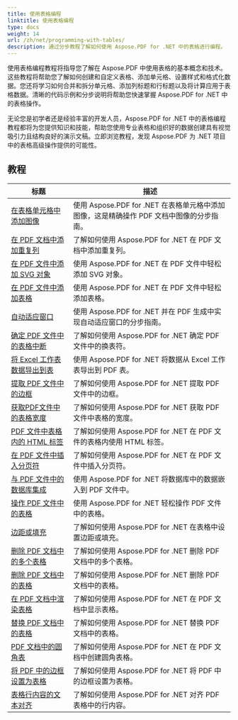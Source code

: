 ```yaml
---
title: 使用表格编程
linktitle: 使用表格编程
type: docs
weight: 14
url: /zh/net/programming-with-tables/
description: 通过分步教程了解如何使用 Aspose.PDF for .NET 中的表格进行编程。
---
```

使用表格编程教程将指导您了解在 Aspose.PDF 中使用表格的基本概念和技术。这些教程将帮助您了解如何创建和自定义表格、添加单元格、设置样式和格式化数据。您还将学习如何合并和拆分单元格、添加列标题和行标题以及将计算应用于表格数据。清晰的代码示例和分步说明将帮助您快速掌握 Aspose.PDF for .NET 中的表格操作。

无论您是初学者还是经验丰富的开发人员，Aspose.PDF for .NET 中的表格编程教程都将为您提供知识和技能，帮助您使用专业表格和组织好的数据创建具有视觉吸引力且结构良好的演示文稿。立即浏览教程，发现 Aspose.PDF 为 .NET 项目中的表格高级操作提供的可能性。

## 教程
| 标题 | 描述 |
| --- | --- | 
| [在表格单元格中添加图像](./add-image-in-a-table-cell/) | 使用 Aspose.PDF for .NET 在表格单元格中添加图像，这是精确操作 PDF 文档中图像的分步指南。 |  
| [在 PDF 文档中添加重复列](./add-repeating-column/) | 了解如何使用 Aspose.PDF for .NET 在 PDF 文档中添加重复列。 |  
| [在 PDF 文件中添加 SVG 对象](./add-svg-object/) | 使用 Aspose.PDF for .NET 在 PDF 文件中轻松添加 SVG 对象。 |  
| [在 PDF 文件中添加表格](./add-table/) | 使用 Aspose.PDF for .NET 在 PDF 文件中轻松添加表格。 |  
| [自动适应窗口](./auto-fit-to-window/) | 使用 Aspose.PDF for .NET 并在 PDF 生成中实现自动适应窗口的分步指南。 |  
| [确定 PDF 文件中的表格中断](./determine-table-break/) | 了解如何使用 Aspose.PDF for .NET 确定 PDF 文件中的换表符。 |  
| [将 Excel 工作表数据导出到表](./export-excel-worksheet-data-to-table/) | 使用 Aspose.PDF for .NET 将数据从 Excel 工作表导出到 PDF 表。 |  
| [提取 PDF 文件中的边框](./extract-border/) | 了解如何使用 Aspose.PDF for .NET 提取 PDF 文件中的边框。 |  
| [获取PDF文件中的表格宽度](./get-table-width/) | 了解如何使用 Aspose.PDF for .NET 获取 PDF 文件中表格的宽度。 |  
| [PDF 文件中表格内的 HTML 标签](./html-tags-inside-table/) | 了解如何使用 Aspose.PDF for .NET 在 PDF 文件的表格内使用 HTML 标签。 |  
| [在 PDF 文件中插入分页符](./insert-page-break/) | 了解如何使用 Aspose.PDF for .NET 在 PDF 文件中插入分页符。 |  
| [与 PDF 文件中的数据库集成](./integrate-with-database/) | 使用 Aspose.PDF for .NET 将数据库中的数据嵌入到 PDF 文件中。 |  
| [操作 PDF 文件中的表格](./manipulate-table/) | 使用 Aspose.PDF for .NET 轻松操作 PDF 文件中的表格。 |  
| [边距或填充](./margins-or-padding/) | 了解如何使用 Aspose.PDF for .NET 在表格中设置边距或填充。 |  
| [删除 PDF 文档中的多个表格](./remove-multiple-tables/) | 了解如何使用 Aspose.PDF for .NET 删除 PDF 文档中的多个表格。 |  
| [删除 PDF 文档中的表格](./remove-table/) | 了解如何使用 Aspose.PDF for .NET 删除 PDF 文档中的表格。 |  
| [在 PDF 文档中渲染表格](./render-table/) | 了解如何使用 Aspose.PDF for .NET 在 PDF 文档中显示表格。 |  
| [替换 PDF 文档中的表格](./replace-table/) | 了解如何使用 Aspose.PDF for .NET 替换 PDF 文档中的表格。 |  
| [PDF 文档中的圆角表](./rounded-corner-table/) | 了解如何使用 Aspose.PDF for .NET 在 PDF 文档中创建圆角表格。 |  
| [将 PDF 中的边框设置为表格](./set-border/) | 了解如何使用 Aspose.PDF for .NET 将 PDF 中的边框设置为表格。 |  
| [表格行内容的文本对齐](./text-alignment-for-table-row-content/) | 了解如何使用 Aspose.PDF for .NET 对齐 PDF 表格中的行内容。 |  